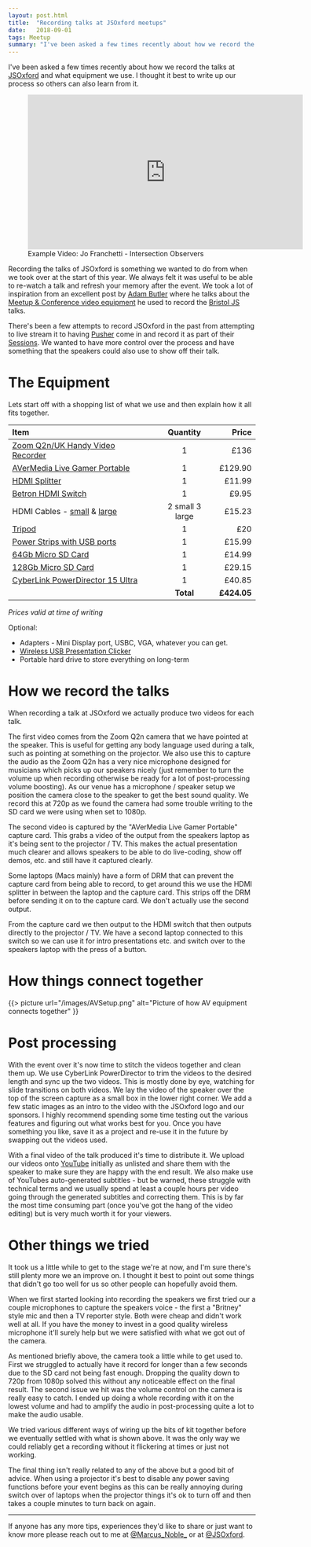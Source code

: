 ```yaml
---
layout: post.html
title:  "Recording talks at JSOxford meetups"
date:   2018-09-01
tags: Meetup
summary: "I've been asked a few times recently about how we record the talks at [JSOxford](https://jsoxford.com) and what equipment we use. I thought it best to write up our process so others can also learn from it."
---
```


I've been asked a few times recently about how we record the talks at [JSOxford](https://jsoxford.com) and what equipment we use. I thought it best to write up our process so others can also learn from it.

<figure class="center" markdown="1">
  <iframe width="560" height="315" src="https://www.youtube.com/embed/UXupD_4uM6g" frameborder="0" allow="encrypted-media" allowfullscreen></iframe>
  <figcaption>Example Video: Jo Franchetti - Intersection Observers</figcaption>
</figure>

Recording the talks of JSOxford is something we wanted to do from when we took over at the start of this year. We always felt it was useful to be able to re-watch a talk and refresh your memory after the event. We took a lot of inspiration from an excellent post by [Adam Butler](https://twitter.com/labfoo) where he talks about the [Meetup & Conference video equipment](https://lab.io/articles/2016/04/09/video-equipment/) he used to record the [Bristol JS](http://www.meetup.com/BristolJS/) talks.

There's been a few attempts to record JSOxford in the past from attempting to live stream it to having [Pusher](https://pusher.com/) come in and record it as part of their [Sessions](https://pusher.com/sessions). We wanted to have more control over the process and have something that the speakers could also use to show off their talk.

# The Equipment

Lets start off with a shopping list of what we use and then explain how it all fits together.

| Item | Quantity | Price |
| :--- | :------: | ----: |
| [Zoom Q2n/UK Handy Video Recorder](https://www.amazon.co.uk/Zoom-Q2n-Handy-Video-Recorder/dp/B01N454CI0/) | 1 | £136 |
| [AVerMedia Live Gamer Portable](https://www.amazon.co.uk/AVerMedia-Live-Gamer-Portable-LGP/dp/B00B2IZ3B0/) | 1 | £129.90 |
| [HDMI Splitter](https://www.amazon.co.uk/Switch-iSolem-Splitter-Input-Output/dp/B006KZBC92) | 1 | £11.99 |
| [Betron HDMI Switch](https://www.amazon.co.uk/Betron-HDMI-Switch-Switcher-Connectors-Black/dp/B00KCPY5Y0/) | 1 | £9.95 |
| HDMI Cables - [small](https://www.amazon.co.uk/dp/B00DNSP6XC/) & [large](https://www.amazon.co.uk/gp/product/B01H7M782G/) | 2 small 3 large | £15.23 |
| [Tripod](https://www.amazon.co.uk/AmazonBasics-60-Inch-Lightweight-Tripod-Bag/dp/B005KP473Q/) | 1 | £20 |
| [Power Strips with USB ports](https://www.amazon.co.uk/Outlets-Protection-Universal-Extension-Shutter-Black-Gray/dp/B01MTS5JJ4/) | 1 | £15.99 |
| [64Gb Micro SD Card](https://www.amazon.co.uk/SanDisk-microSDXC-Memory-Adapter-Performance/dp/B073JYVKNX) | 1 | £14.99 |
| [128Gb Micro SD Card](https://www.amazon.co.uk/SanDisk-microSDXC-Memory-Adapter-Performance/dp/B073JYC4XM) | 1 | £29.15 |
| [CyberLink PowerDirector 15 Ultra](https://www.amazon.co.uk/CyberLink-PowerDirector-15-Ultra-Editors/dp/B01M3T8V5F) | 1 | £40.85 |
| | **Total** | **£424.05** |

_Prices valid at time of writing_

Optional:
* Adapters - Mini Display port, USBC, VGA, whatever you can get.
* [Wireless USB Presentation Clicker](https://www.amazon.co.uk/dp/B000FPGP4U)
* Portable hard drive to store everything on long-term

# How we record the talks

When recording a talk at JSOxford we actually produce two videos for each talk.

The first video comes from the Zoom Q2n camera that we have pointed at the speaker. This is useful for getting any body language used during a talk, such as pointing at something on the projector. We also use this to capture the audio as the Zoom Q2n has a very nice microphone designed for musicians which picks up our speakers nicely (just remember to turn the volume up when recording otherwise be ready for a lot of post-processing volume boosting). As our venue has a microphone / speaker setup we position the camera close to the speaker to get the best sound quality. We record this at 720p as we found the camera had some trouble writing to the SD card we were using when set to 1080p.

The second video is captured by the "AVerMedia Live Gamer Portable" capture card. This grabs a video of the output from the speakers laptop as it's being sent to the projector / TV. This makes the actual presentation much clearer and allows speakers to be able to do live-coding, show off demos, etc. and still have it captured clearly.

Some laptops (Macs mainly) have a form of DRM that can prevent the capture card from being able to record, to get around this we use the HDMI splitter in between the laptop and the capture card. This strips off the DRM before sending it on to the capture card. We don't actually use the second output.

From the capture card we then output to the HDMI switch that then outputs directly to the projector / TV. We have a second laptop connected to this switch so we can use it for intro presentations etc. and switch over to the speakers laptop with the press of a button.

# How things connect together

{{> picture url="/images/AVSetup.png" alt="Picture of how AV equipment connects together" }}

# Post processing

With the event over it's now time to stitch the videos together and clean them up. We use CyberLink PowerDirector to trim the videos to the desired length and sync up the two videos. This is mostly done by eye, watching for slide transitions on both videos. We lay the video of the speaker over the top of the screen capture as a small box in the lower right corner. We add a few static images as an intro to the video with the JSOxford logo and our sponsors. I highly recommend spending some time testing out the various features and figuring out what works best for you. Once you have something you like, save it as a project and re-use it in the future by swapping out the videos used.

With a final video of the talk produced it's time to distribute it. We upload our videos onto [YouTube](https://www.youtube.com/channel/UCjXR8G5M-iwkHVF26AFFsCQ) initially as unlisted and share them with the speaker to make sure they are happy with the end result. We also make use of YouTubes auto-generated subtitles - but be warned, these struggle with technical terms and we usually spend at least a couple hours per video going through the generated subtitles and correcting them. This is by far the most time consuming part (once you've got the hang of the video editing) but is very much worth it for your viewers.

# Other things we tried

It took us a little while to get to the stage we're at now, and I'm sure there's still plenty more we an improve on. I thought it best to point out some things that didn't go too well for us so other people can hopefully avoid them.

When we first started looking into recording the speakers we first tried our a couple microphones to capture the speakers voice - the first a "Britney" style mic and then a TV reporter style. Both were cheap and didn't work well at all. If you have the money to invest in a good quality wireless microphone it'll surely help but we were satisfied with what we got out of the camera.

As mentioned briefly above, the camera took a little while to get used to. First we struggled to actually have it record for longer than a few seconds due to the SD card not being fast enough. Dropping the quality down to 720p from 1080p solved this without any noticeable effect on the final result. The second issue we hit was the volume control on the camera is really easy to catch. I ended up doing a whole recording with it on the lowest volume and had to amplify the audio in post-processing quite a lot to make the audio usable.

We tried various different ways of wiring up the bits of kit together before we eventually settled with what is shown above. It was the only way we could reliably get a recording without it flickering at times or just not working.

The final thing isn't really related to any of the above but a good bit of advice. When using a projector it's best to disable any power saving functions before your event begins as this can be really annoying during switch over of laptops when the projector things it's ok to turn off and then takes a couple minutes to turn back on again.

---

If anyone has any more tips, experiences they'd like to share or just want to know more please reach out to me at [@Marcus_Noble_](https://twitter.com/Marcus_Noble_) or at [@JSOxford](https://twitter.com/JSOxford).
